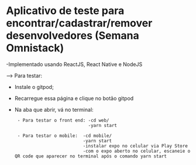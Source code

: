 # Aplicativo de teste para encontrar/cadastrar/remover desenvolvedores (Semana Omnistack)
-Implementado usando ReactJS, React Native e NodeJS

--> Para testar: 
  - Instale o gitpod;
  - Recarregue essa página e clique no botão gitpod
  - Na aba que abrir, vá no terminal: 
         
         - Para testar o front end: -cd web/
                                    -yarn start
         
         - Para testar o mobile:  -cd mobile/
                                  -yarn start  
                                  -instalar expo no celular via Play Store
                                  -com o expo aberto no celular, escaneie o QR code que aparecer no terminal após o comando yarn start
